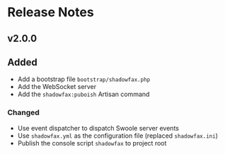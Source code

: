 # Release Notes


## v2.0.0

## Added

- Add a bootstrap file `bootstrap/shadowfax.php`
- Add the WebSocket server
- Add the `shadowfax:puboish` Artisan command

### Changed

- Use event dispatcher to dispatch Swoole server events
- Use `shadowfax.yml` as the configuration file (replaced `shadowfax.ini`)
- Publish the console script `shadowfax` to project root
